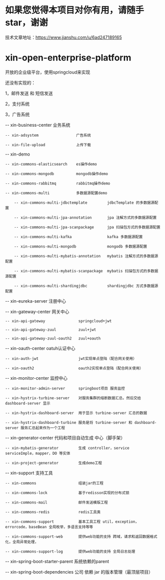# 如果您觉得本项目对你有用，请随手star，谢谢   

技术文章地址：https://www.jianshu.com/u/6ad247189165   

# xin-open-enterprise-platform   

开放的企业级平台，使用springcloud来实现   

还没有实现的：   

1，邮件发送 和 短信发送    

2，支付系统   

3，广告系统   

-- xin-business-center              业务系统    

    -- xin-adsystem                 广告系统   
    
    -- xin-file-upload              上传下载   
    
-- xin-demo   

    -- xin-commons-elasticsearch    es操作demo   
    
    -- xin-commons-mongodb          mongodb操作demo  
    
    -- xin-commons-rabbitmq         rabbitmq操作demo   
    
    -- xin-commons-multi            多数据源配置demo   
    
        -- xin-commons-multi-jdbctemplate         jdbcTemplate 的多数据源配置   
        
        -- xin-commons-multi-jpa-annotation       jpa 注解方式的多数据源配置   
        
        -- xin-commons-multi-jpa-scanpackage      jpa 扫描包方式的多数据源配置  
        
        -- xin-commons-multi-kafka                kafka 多数据源配置  
        
        -- xin-commons-multi-mongodb              mongodb 多数据源配置   
        
        -- xin-commons-multi-mybatis-annotation   mybatis 注解方式的多数据源配置   
        
        -- xin-commons-multi-mybatis-scanpackage  mybatis 扫描包方式的多数据源配置   
        
        -- xin-commons-multi-shardingjdbc         shardingjdbc 方式多数据源配置   
        
-- xin-eureka-server                 注册中心   

-- xin-gateway-center                网关中心   

    -- xin-api-gateway               springcloud+jwt    
    
    -- xin-api-gateway-zuul          zuul+jwt   
    
    -- xin-api-gateway-zuul-oauth2   zuul+oauth   
    
-- xin-oauth-center                  oatuh认证中心   

    -- xin-auth-jwt                  jwt实现单点登陆（配合网关使用）   
    
    -- xin-oauth2                    oauth2实现单点登陆（配合网关使用）   
    
-- xin-monitor-center                监控中心   

    -- xin-monitor-admin-server      springboot项目 服务监控   
    
    -- xin-hystrix-turbine-server    对服务集群的熔断数据汇总。然后交给 dashboard-server 显示   
    
    -- xin-hystrix-dashboard-server  用于显示 turbine-server 汇总的数据   
    
    -- xin-hystrix-dashboard-turbine 服务是将 turbine-server 和 dashboard-server 服务汇总起来作为一个工程   
    
-- xin-generator-center              代码和项目自动生成 中心（脚手架）   

    -- xin-mybatis-generator         生成 controller，service serviceImple，mapper，DO 等实体   
    
    -- xin-project-generator         生成demo工程   
    
-- xin-support                       支持工具   

    -- xin-commons                   组装jar的工程   
    
    -- xin-commons-lock              基于redisson实现的分布式锁  
    
    -- xin-commons-mail              邮件发送模版工程   
    
    -- xin-commons-redis             redis工具类   
    
    -- xin-commons-support           基本工具工程 util，exception，errorcode，baseBean 全局枚举，多语言支持等等   
    
    -- xin-commons-support-web       提供web功能的支持 跨域，请求和返回数据格式化，全局异常处理，   
    
    -- xin-commons-support-log       提供web功能的支持 全局日志处理   
    
-- xin-spring-boot-starter-parent    系统依赖的parent    

-- xin-spring-boot-dependencies      公司 依赖 jar 的版本管理（最顶层项目）   

